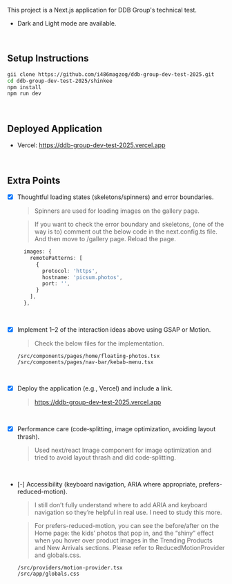 This project is a Next.js application for DDB Group's technical test.
* Dark and Light mode are available.

<br/>

## Setup Instructions
```bash
gii clone https://github.com/i486magzog/ddb-group-dev-test-2025.git
cd ddb-group-dev-test-2025/shinkee
npm install
npm run dev
```
<br/>

## Deployed Application
* Vercel: https://ddb-group-dev-test-2025.vercel.app

<br/>

## Extra Points
- [x] Thoughtful loading states (skeletons/spinners) and error boundaries.
  > Spinners are used for loading images on the gallery page.

  > If you want to check the error boundary and skeletons, (one of the way is to) comment out the below code in the next.config.ts file. <br/> And then move to /gallery page. Reload the page.

  ```ts
    images: {
      remotePatterns: [
        {
          protocol: 'https',
          hostname: 'picsum.photos',
          port: '',
        }      
      ],
    },
  ```
<br/>

- [x] Implement 1–2 of the interaction ideas above using GSAP or Motion.
  > Check the below files for the implementation.
  ```
  /src/components/pages/home/floating-photos.tsx
  /src/components/pages/nav-bar/kebab-menu.tsx
  ```
<br/>


- [x] Deploy the application (e.g., Vercel) and include a link.
  > https://ddb-group-dev-test-2025.vercel.app

<br/>


- [x] Performance care (code‑splitting, image optimization, avoiding layout thrash).
  > Used next/react Image component for image optimization and tried to avoid layout thrash and did code‑splitting.

<br/>



- [-] Accessibility (keyboard navigation, ARIA where appropriate, prefers-reduced-motion). 
  > I still don’t fully understand where to add ARIA and keyboard navigation so they’re helpful in real use. I need to study this more.

  > For prefers-reduced-motion, you can see the before/after on the Home page: the kids’ photos that pop in, and the “shiny” effect when you hover over product images in the Trending Products and New Arrivals sections. Please refer to ReducedMotionProvider and globals.css.
  ```
  /src/providers/motion-provider.tsx
  /src/app/globals.css
  ```